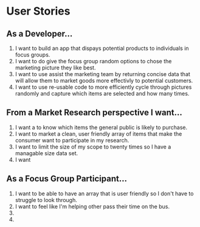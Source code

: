 User Stories
======

As a Developer...
------
1. I want to build an app that dispays potential products to individuals in focus groups.
2. I want to do give the focus group random options to chose the marketing picture they like best.
3. I want to use assist the marketing team by returning concise data that will allow them to market goods more effectivly to potential customers.
4. I want to use re-usable code to more efficiently cycle through pictures randomly and capture which items are selected and how many times.

From a Market Research perspective I want...
------
1. I want a to know which items the general public is likely to purchase.
2. I want to market a clean, user friendly array of items that make the consumer want to participate in my research.
3. I want to limit the size of my scope to twenty times so I have a managable size data set.
4. I want 




As a Focus Group Participant...
------
1. I want to be able to have an array that is user friendly so I don't have to struggle to look through.
2.  I want to feel like I'm helping other pass their time on the bus.
3. 
4. 